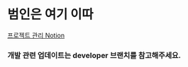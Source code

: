 # 범인은 여기 이따 
[프로젝트 관리 Notion](https://www.notion.so/bf36726088f74c7c862dd2ab69b00141)

### 개발 관련 업데이트는 developer 브랜치를 참고해주세요.

